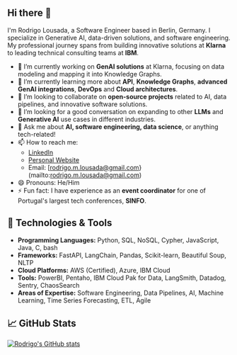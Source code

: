 ## Hi there 👋

I'm Rodrigo Lousada, a Software Engineer based in Berlin, Germany. I specialize in Generative AI, data-driven solutions, and software engineering. My professional journey spans from building innovative solutions at **Klarna** to leading technical consulting teams at **IBM**. 

<!-- 
Use this section to briefly introduce yourself and highlight your experience and specialties. 
-->

- 🔭 I’m currently working on **GenAI solutions** at Klarna, focusing on data modeling and mapping it into Knowledge Graphs.
- 🌱 I’m currently learning more about **API**, **Knowledge Graphs**, **advanced GenAI integrations**, **DevOps** and **Cloud architectures**.
- 👯 I’m looking to collaborate on **open-source projects** related to AI, data pipelines, and innovative software solutions.
- 🤔 I’m looking for a good conversation on expanding to other **LLMs** and **Generative AI** use cases in different industries.
- 💬 Ask me about **AI, software engineering, data science**, or anything tech-related!
- 📫 How to reach me:  
  - [LinkedIn](https://www.linkedin.com/in/rodrigolousada/)
  - [Personal Website](https://rodrigolousada.me)
  - Email: [rodrigo.m.lousada@gmail.com}(mailto:rodrigo.m.lousada@gmail.com)
- 😄 Pronouns: He/Him
- ⚡ Fun fact: I have experience as an **event coordinator** for one of Portugal's largest tech conferences, **SINFO**.

## 🔧 Technologies & Tools

<!-- Use bullet points to list relevant technologies, tools, and languages you work with. -->

- **Programming Languages:** Python, SQL, NoSQL, Cypher, JavaScript, Java, C, bash
- **Frameworks:** FastAPI, LangChain, Pandas, Scikit-learn, Beautiful Soup, NLTP
- **Cloud Platforms:** AWS (Certified), Azure, IBM Cloud
- **Tools:** PowerBI, Pentaho, IBM Cloud Pak for Data, LangSmith, Datadog, Sentry, ChaosSearch
- **Areas of Expertise:** Software Engineering, Data Pipelines, AI, Machine Learning, Time Series Forecasting, ETL, Agile

## 📈 GitHub Stats

<!-- Add GitHub stats and any other badges or showcases here -->

[![Rodrigo's GitHub stats](https://github-readme-stats.vercel.app/api?username=rodrigolousada&show_icons=true&theme=radical)](https://github.com/anuraghazra/github-readme-stats)

<!-- ## 🚀 Personal Projects

List a few notable projects, linking to their repositories if available. 

- **[GenAI Knowledge Graph Modeling](#)**: Building solutions to map and model data into Knowledge Graphs.
- **[Visual Mapping of Nobel Prizes](#)**: Interactive data visualization dashboard using D3.js.
- **[Real Estate Scrapper](#)**: Python-based web scraper for analyzing real estate data in Lisbon.-->

